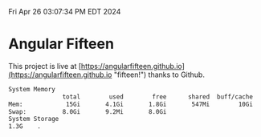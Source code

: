 Fri Apr 26 03:07:34 PM EDT 2024

# Angular Fifteen


This project is live at [https://angularfifteen.github.io](https://angularfifteen.github.io "fifteen!") thanks to Github.

```bash
System Memory
               total        used        free      shared  buff/cache   available
Mem:            15Gi       4.1Gi       1.8Gi       547Mi        10Gi        11Gi
Swap:          8.0Gi       9.2Mi       8.0Gi
System Storage
1.3G	.
